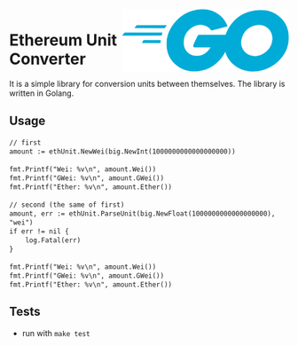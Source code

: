 <img align="right" width="300px" src="./images/go.png">

# Ethereum Unit Converter

It is a simple library for conversion units between themselves. The library is written in Golang.

## Usage

```
// first
amount := ethUnit.NewWei(big.NewInt(1000000000000000000))

fmt.Printf("Wei: %v\n", amount.Wei())
fmt.Printf("GWei: %v\n", amount.GWei())
fmt.Printf("Ether: %v\n", amount.Ether())

// second (the same of first)
amount, err := ethUnit.ParseUnit(big.NewFloat(1000000000000000000), "wei")
if err != nil {
	log.Fatal(err)
}

fmt.Printf("Wei: %v\n", amount.Wei())
fmt.Printf("GWei: %v\n", amount.GWei())
fmt.Printf("Ether: %v\n", amount.Ether())
```

## Tests
+ run with `make test`